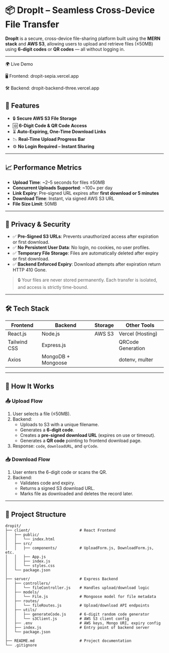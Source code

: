 # 📦 DropIt – Seamless Cross-Device File Transfer

**DropIt** is a secure, cross-device file-sharing platform built using the **MERN stack** and **AWS S3**, allowing users to upload and retrieve files (≤50MB) using **6-digit codes** or **QR codes** — all without logging in.

---
🌍 Live Demo

🖥️ Frontend: dropit-sepia.vercel.app

🛠️ Backend: dropit-backend-three.vercel.app

## 🚀 Features

- 🔒 **Secure AWS S3 File Storage**
- 🆔 **6-Digit Code & QR Code Access**
- ⏳ **Auto-Expiring, One-Time Download Links**
- 📉 **Real-Time Upload Progress Bar**
- ⚙️ **No Login Required – Instant Sharing**

---

## 📈 Performance Metrics

- **Upload Time**: ~2–5 seconds for files ≤50MB  
- **Concurrent Uploads Supported**: ~100+ per day  
- **Link Expiry**: Pre-signed URL expires after **first download or 5 minutes**  
- **Download Time**: Instant, via signed AWS S3 URL  
- **File Size Limit**: 50MB  

---

## 🔐 Privacy & Security

- ✅ **Pre-Signed S3 URLs**: Prevents unauthorized access after expiration or first download.
- ✅ **No Persistent User Data**: No login, no cookies, no user profiles.
- ✅ **Temporary File Storage**: Files are automatically deleted after expiry or first download.
- ✅ **Backend Enforced Expiry**: Download attempts after expiration return HTTP 410 Gone.

> 🔒 Your files are never stored permanently. Each transfer is isolated, and access is strictly time-bound.

---

## 🛠️ Tech Stack

| Frontend       | Backend         | Storage   | Other Tools         |
|----------------|------------------|------------|----------------------|
| React.js       | Node.js          | AWS S3     | Vercel (Hosting)     |
| Tailwind CSS   | Express.js       |            | QRCode Generation    |
| Axios          | MongoDB + Mongoose |         | dotenv, multer       |

---

## 🧪 How It Works

### 📤 Upload Flow

1. User selects a file (≤50MB).
2. Backend:
   - Uploads to S3 with a unique filename.
   - Generates a **6-digit code**.
   - Creates a **pre-signed download URL** (expires on use or timeout).
   - Generates a **QR code** pointing to frontend download page.
3. Response: `code`, `downloadURL`, and `qrCode`.

### 📥 Download Flow

1. User enters the 6-digit code or scans the QR.
2. Backend:
   - Validates code and expiry.
   - Returns a signed S3 download URL.
   - Marks file as downloaded and deletes the record later.

---

## 📂 Project Structure

    dropit/
    ├── client/                      # React Frontend
    │   ├── public/
    │   │   └── index.html
    │   ├── src/
    │   │   ├── components/          # UploadForm.js, DownloadForm.js, etc.
    │   │   ├── App.js
    │   │   ├── index.js
    │   │   └── styles.css           
    │   └── package.json
    │
    ├── server/                      # Express Backend
    │   ├── controllers/
    │   │   └── fileController.js    # Handles upload/download logic
    │   ├── models/
    │   │   └── File.js              # Mongoose model for file metadata
    │   ├── routes/
    │   │   └── fileRoutes.js        # Upload/download API endpoints
    │   ├── utils/
    │   │   ├── generateCode.js      # 6-digit random code generator
    │   │   └── s3Client.js          # AWS S3 client config
    │   ├── .env                     # AWS keys, Mongo URI, expiry config
    │   ├── index.js                 # Entry point of backend server
    │   └── package.json
    │
    ├── README.md                    # Project documentation
    └── .gitignore


